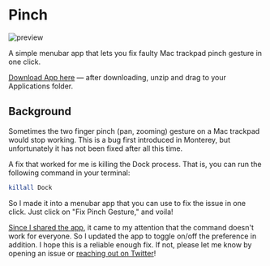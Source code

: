 # Pinch

![preview](https://user-images.githubusercontent.com/5134133/212483164-a5369ee2-294b-4cfe-8455-c7a11b6f75ff.jpg)

A simple menubar app that lets you fix faulty Mac trackpad pinch gesture in one click.

[Download App here](https://github.com/danqing/Pinch/releases/download/1.1/Pinch.zip) — after downloading, unzip and drag to your Applications folder.

## Background

Sometimes the two finger pinch (pan, zooming) gesture on a Mac trackpad would stop working. This is a bug first introduced in Monterey, but unfortunately it has not been fixed after all this time.

A fix that worked for me is killing the Dock process. That is, you can run the following command in your terminal:

```sh
killall Dock
```

So I made it into a menubar app that you can use to fix the issue in one click. Just click on "Fix Pinch Gesture," and voila!

[Since I shared the app](https://twitter.com/danqing_liu/status/1614308997653499905), it came to my attention that the command doesn't work for everyone. So I updated the app to toggle on/off the preference in addition. I hope this is a reliable enough fix. If not, please let me know by opening an issue or [reaching out on Twitter](https://twitter.com/danqing_liu)!
